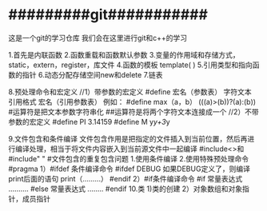 #                     #########git###########
这是一个git的学习仓库
我们会在这里进行git和c++的学习

1.首先是内联函数
2.函数重载和函数默认参数
3.变量的作用域和存储方式，static，extern，register，库文件
4.函数的模板   template<typename T>(  )
5.引用类型和指向函数的指针
6.动态分配存储空间new和delete
7.链表

8.预处理命令和宏定义
    //1）带参数的宏定义     #define 宏名（参数表）  字符文本   
    引用格式  宏名（引用参数表）
    例如： #define max（a，b） (((a)>(b))?(a):(b))
    #运算符是把文本参数字符串化
    ##运算符是将两个字符文本连接成一个
    //2）不带参数的宏定义  #define PI 3.14159   #define M y*y+3*y

9.文件包含和条件编译
文件包含作用是把指定的文件插入到当前位置，然后再进行编译处理，相当于将文件内容嵌入到当前源文件中一起编译
#include<>和#include" "
#文件包含的重复包含问题
    1.使用条件编译
    2.使用特殊预处理命令#pragma
        1）#ifdef 条件编译命令
        #ifdef DEBUG           如果DEBUG定义了，则编译print后面的语句
        print（.........）
         #endif
        2）#if条件编译命令
        #if 常量表达式
        ..........
        #else 常量表达式
        ........
        #endif
10.类
    1)类的创建
    2）对象数组和对象指针，成员指针